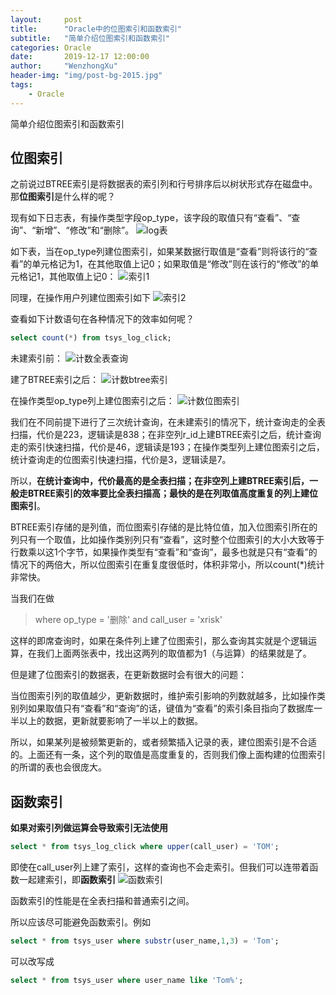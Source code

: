 ```yaml
---
layout:     post
title:      "Oracle中的位图索引和函数索引"
subtitle:   "简单介绍位图索引和函数索引"
categories: Oracle
date:       2019-12-17 12:00:00
author:     "WenzhongXu"
header-img: "img/post-bg-2015.jpg"
tags:
    - Oracle
---
```


<!-- more -->
简单介绍位图索引和函数索引

## 位图索引

之前说过BTREE索引是将数据表的索引列和行号排序后以树状形式存在磁盘中。那**位图索引**是什么样的呢？

现有如下日志表，有操作类型字段op_type，该字段的取值只有“查看”、“查询”、“新增”、“修改”和“删除”。
![log表](/img/Oracle/log表概况.png)

如下表，当在op_type列建位图索引，如果某数据行取值是“查看”则将该行的“查看”的单元格记为1，在其他取值上记0；如果取值是“修改”则在该行的“修改”的单元格记1，其他取值上记0：
![索引1](/img/Oracle/索引1.png)

同理，在操作用户列建位图索引如下
![索引2](/img/Oracle/索引2.png)

查看如下计数语句在各种情况下的效率如何呢？

```sql
select count(*) from tsys_log_click;
```

未建索引前：
![计数全表查询](/img/Oracle/计数全表查询.png)

建了BTREE索引之后：
![计数btree索引](/img/Oracle/计数btree索引.png)

在操作类型op_type列上建位图索引之后：
![计数位图索引](/img/Oracle/计数位图索引.png)

我们在不同前提下进行了三次统计查询，在未建索引的情况下，统计查询走的全表扫描，代价是223，逻辑读是838；在非空列r_id上建BTREE索引之后，统计查询走的索引快速扫描，代价是46，逻辑读是193；在操作类型列上建位图索引之后，统计查询走的位图索引快速扫描，代价是3，逻辑读是7。

所以，**在统计查询中，代价最高的是全表扫描；在非空列上建BTREE索引后，一般走BTREE索引的效率要比全表扫描高；最快的是在列取值高度重复的列上建位图索引**。

BTREE索引存储的是列值，而位图索引存储的是比特位值，加入位图索引所在的列只有一个取值，比如操作类别列只有“查看”，这时整个位图索引的大小大致等于行数乘以这1个字节，如果操作类型有“查看”和“查询”，最多也就是只有“查看”的情况下的两倍大，所以位图索引在重复度很低时，体积非常小，所以count(*)统计非常快。

当我们在做

> where op_type = '删除' and call_user = 'xrisk'

这样的即席查询时，如果在条件列上建了位图索引，那么查询其实就是个逻辑运算，在我们上面两张表中，找出这两列的取值都为1（与运算）的结果就是了。

 

但是建了位图索引的数据表，在更新数据时会有很大的问题：

当位图索引列的取值越少，更新数据时，维护索引影响的列数就越多，比如操作类别列如果取值只有“查看”和“查询”的话，键值为“查看”的索引条目指向了数据库一半以上的数据，更新就要影响了一半以上的数据。

所以，如果某列是被频繁更新的，或者频繁插入记录的表，建位图索引是不合适的。上面还有一条，这个列的取值是高度重复的，否则我们像上面构建的位图索引的所谓的表也会很庞大。


## 函数索引

**如果对索引列做运算会导致索引无法使用**

```sql
select * from tsys_log_click where upper(call_user) = 'TOM';
```

即使在call_user列上建了索引，这样的查询也不会走索引。但我们可以连带着函数一起建索引，即**函数索引**
![函数索引](/img/Oracle/函数索引.png)

函数索引的性能是在全表扫描和普通索引之间。

所以应该尽可能避免函数索引。例如

```sql
select * from tsys_user where substr(user_name,1,3) = 'Tom';
```
可以改写成 
```sql
select * from tsys_user where user_name like 'Tom%';
```